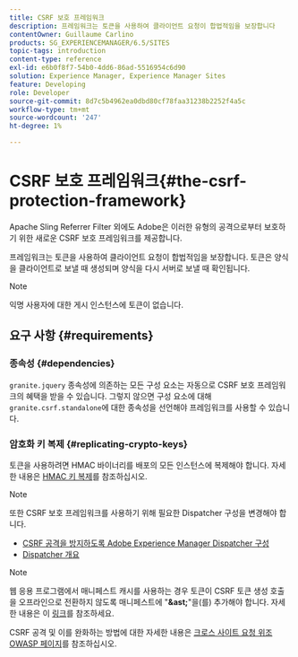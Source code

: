 ```yaml
---
title: CSRF 보호 프레임워크
description: 프레임워크는 토큰을 사용하여 클라이언트 요청이 합법적임을 보장합니다
contentOwner: Guillaume Carlino
products: SG_EXPERIENCEMANAGER/6.5/SITES
topic-tags: introduction
content-type: reference
exl-id: e6b0f8f7-54b0-4dd6-86ad-5516954c6d90
solution: Experience Manager, Experience Manager Sites
feature: Developing
role: Developer
source-git-commit: 8d7c5b4962ea0dbd80cf78faa31238b2252f4a5c
workflow-type: tm+mt
source-wordcount: '247'
ht-degree: 1%

---
```


# CSRF 보호 프레임워크{#the-csrf-protection-framework}

Apache Sling Referrer Filter 외에도 Adobe은 이러한 유형의 공격으로부터 보호하기 위한 새로운 CSRF 보호 프레임워크를 제공합니다.

프레임워크는 토큰을 사용하여 클라이언트 요청이 합법적임을 보장합니다. 토큰은 양식을 클라이언트로 보낼 때 생성되며 양식을 다시 서버로 보낼 때 확인됩니다.

>[!NOTE]
>
>익명 사용자에 대한 게시 인스턴스에 토큰이 없습니다.

## 요구 사항 {#requirements}

### 종속성 {#dependencies}

`granite.jquery` 종속성에 의존하는 모든 구성 요소는 자동으로 CSRF 보호 프레임워크의 혜택을 받을 수 있습니다. 그렇지 않으면 구성 요소에 대해 `granite.csrf.standalone`에 대한 종속성을 선언해야 프레임워크를 사용할 수 있습니다.

### 암호화 키 복제 {#replicating-crypto-keys}

토큰을 사용하려면 HMAC 바이너리를 배포의 모든 인스턴스에 복제해야 합니다. 자세한 내용은 [HMAC 키 복제](/help/sites-administering/encapsulated-token.md#replicating-the-hmac-key)를 참조하십시오.

>[!NOTE]
>
>또한 CSRF 보호 프레임워크를 사용하기 위해 필요한 Dispatcher 구성을 변경해야 합니다.
>
>* [CSRF 공격을 방지하도록 Adobe Experience Manager Dispatcher 구성](https://experienceleague.adobe.com/en/docs/experience-manager-dispatcher/using/configuring/configuring-dispatcher-to-prevent-csrf)
>* [Dispatcher 개요](https://experienceleague.adobe.com/ko/docs/experience-manager-dispatcher/using/dispatcher)

>[!NOTE]
>
>웹 응용 프로그램에서 매니페스트 캐시를 사용하는 경우 토큰이 CSRF 토큰 생성 호출을 오프라인으로 전환하지 않도록 매니페스트에 &quot;**&amp;ast;**&quot;을(를) 추가해야 합니다. 자세한 내용은 이 [링크](https://www.w3.org/TR/offline-webapps/)를 참조하세요.
>
CSRF 공격 및 이를 완화하는 방법에 대한 자세한 내용은 [크로스 사이트 요청 위조 OWASP 페이지](https://owasp.org/www-community/attacks/csrf)를 참조하십시오.
